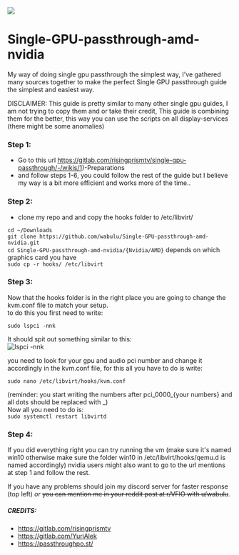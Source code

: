 <p align="left">
   <a href="https://discord.gg/ZpXvd2RJVz"><img src="https://img.shields.io/badge/discord-join-7289DA.svg?logo=discord&longCache=true&style=flat" /></a>
</p>

# Single-GPU-passthrough-amd-nvidia
My way of doing single gpu passthrough the simplest way, I've gathered many sources together to make the perfect Single GPU passthrough guide the simplest and easiest way.

DISCLAIMER: This guide is pretty similar to many other single gpu guides, I am not trying to copy them and or take their credit, This guide is combining them for the better, this way you can use the scripts on all display-services (there might be some anomalies)

### Step 1:

   - Go to this url https://gitlab.com/risingprismtv/single-gpu-passthrough/-/wikis/1)-Preparations
   - and follow steps 1-6, you could follow the rest of the guide but I believe my way is a bit more efficient and works more of the time..

### Step 2:

   - clone my repo and and copy the hooks folder to /etc/libvirt/

   ```cd ~/Downloads ```<br />
   ```git clone https://github.com/wabulu/Single-GPU-passthrough-amd-nvidia.git```<br />
   `cd Single-GPU-passthrough-amd-nvidia/{Nvidia/AMD}` depends on which graphics card you have <br />
   `sudo cp -r hooks/ /etc/libvirt`

### Step 3:

   Now that the hooks folder is in the right place you are going to change the kvm.conf file to match your setup. <br />
   to do this you first need to write:
      
   `sudo lspci -nnk` <br />
      
   It should spit out something similar to this: <br />
   ![lspci -nnk](https://user-images.githubusercontent.com/58913586/128605396-fce323da-14b1-44c0-a5f9-ffa01cb7573b.png)<br />
   
   you need to look for your gpu and audio pci number and change it accordingly in the kvm.conf file, for this all you have to do is write: <br />
      
   `sudo nano /etc/libvirt/hooks/kvm.conf` 
      
   (reminder: you start writing the numbers after pci_0000_{your numbers} and all dots should be replaced with _) <br />
   Now all you need to do is: <br /> `sudo systemctl restart libvirtd`
     
      
### Step 4: 
   If you did everything right you can try running the vm (make sure it's named win10 otherwise make sure the folder win10 in /etc/libvirt/hooks/qemu.d is named            accordingly) nvidia users might also want to go to the url mentions at step 1 and follow the rest. <br />


If you have any problems should join my discord server for faster response (top left) *or* ~~you can mention me in your reddit post at r/VFIO with u/wabulu~~.

##### CREDITS: <br /> 
   - https://gitlab.com/risingprismtv        
   - https://gitlab.com/YuriAlek        
   - https://passthroughpo.st/
        
